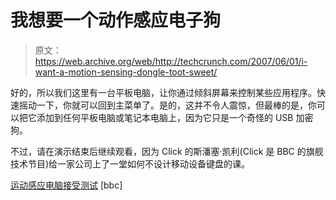 # 我想要一个动作感应电子狗

> 原文：<https://web.archive.org/web/http://techcrunch.com/2007/06/01/i-want-a-motion-sensing-dongle-toot-sweet/>

好的，所以我们这里有一台平板电脑，让你通过倾斜屏幕来控制某些应用程序。快速摇动一下，你就可以回到主菜单了。是的，这并不令人震惊，但最棒的是，你可以把它添加到任何平板电脑或笔记本电脑上，因为它只是一个奇怪的 USB 加密狗。

不过，请在演示结束后继续观看，因为 Click 的斯潘塞·凯利(Click 是 BBC 的旗舰技术节目)给一家公司上了一堂如何不设计移动设备键盘的课。

[运动感应电脑接受测试](https://web.archive.org/web/20150928071159/http://news.bbc.co.uk/2/hi/technology/6711785.stm) [bbc]